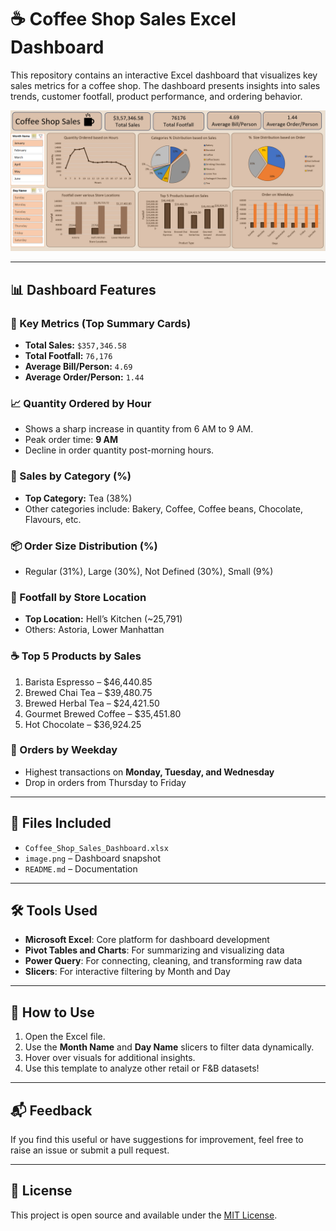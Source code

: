 # ☕ Coffee Shop Sales Excel Dashboard

This repository contains an interactive Excel dashboard that visualizes key sales metrics for a coffee shop. The dashboard presents insights into sales trends, customer footfall, product performance, and ordering behavior.

![Coffee Shop Sales Dashboard](https://github.com/roshanshakya2108/Coffee-Shop-Sales/blob/main/image.png)

---

## 📊 Dashboard Features

### 🔢 Key Metrics (Top Summary Cards)
- **Total Sales:** `$357,346.58`
- **Total Footfall:** `76,176`
- **Average Bill/Person:** `4.69`
- **Average Order/Person:** `1.44`

### 📈 Quantity Ordered by Hour
- Shows a sharp increase in quantity from 6 AM to 9 AM.
- Peak order time: **9 AM**
- Decline in order quantity post-morning hours.

### 🥐 Sales by Category (%)
- **Top Category:** Tea (38%)
- Other categories include: Bakery, Coffee, Coffee beans, Chocolate, Flavours, etc.

### 📦 Order Size Distribution (%)
- Regular (31%), Large (30%), Not Defined (30%), Small (9%)

### 🏬 Footfall by Store Location
- **Top Location:** Hell’s Kitchen (~25,791)
- Others: Astoria, Lower Manhattan

### ☕ Top 5 Products by Sales
1. Barista Espresso – $46,440.85
2. Brewed Chai Tea – $39,480.75
3. Brewed Herbal Tea – $24,421.50
4. Gourmet Brewed Coffee – $35,451.80
5. Hot Chocolate – $36,924.25

### 📅 Orders by Weekday
- Highest transactions on **Monday, Tuesday, and Wednesday**
- Drop in orders from Thursday to Friday

---

## 📁 Files Included

- `Coffee_Shop_Sales_Dashboard.xlsx` 
- `image.png` – Dashboard snapshot
- `README.md` – Documentation

---

## 🛠 Tools Used

- **Microsoft Excel**: Core platform for dashboard development
- **Pivot Tables and Charts**: For summarizing and visualizing data
- **Power Query**: For connecting, cleaning, and transforming raw data
- **Slicers**: For interactive filtering by Month and Day

---

## 📌 How to Use

1. Open the Excel file.
2. Use the **Month Name** and **Day Name** slicers to filter data dynamically.
3. Hover over visuals for additional insights.
4. Use this template to analyze other retail or F&B datasets!

---

## 📬 Feedback

If you find this useful or have suggestions for improvement, feel free to raise an issue or submit a pull request.

---

## 📄 License

This project is open source and available under the [MIT License](LICENSE).
